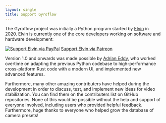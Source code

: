 ```yaml
---
layout: single
title: Support Gyroflow
---
```


The Gyroflow project was initially a Python program started by [Elvin](https://elvinchen.com/) in 2020. Elvin is currently one of the core developers working on software and hardware development:

[![Support Elvin via PayPal](https://cdn.jsdelivr.net/gh/twolfson/paypal-github-button@1.0.0/dist/button.svg)](http://paypal.me/chenelvin)
<a href="https://patreon.com/elvinchen" class="btn btn--info btn--large">Support Elvin via Patreon</a>

Version 1.0 and onwards was made possible by [Adrian Eddy](https://github.com/adrianEddy), who worked overtime on adapting the previous Python codebase to high-performance cross-platform Rust code with a modern UI, and implemented new advanced features.

Furthermore, many other amazing contributers have helped during the development in order to discuss, test, and implement new ideas for video stabilization. You can find them on the contributers list on GitHub repositories. None of this would be possible without the help and support of everyone involved, including users who provided helpful feedback. Furthermore, huge thanks to everyone who helped grow the database of camera presets!